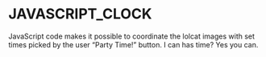 # JAVASCRIPT_CLOCK
JavaScript code makes it possible to coordinate the lolcat images with set times picked by the user  “Party Time!” button. I can has time? Yes you can.
